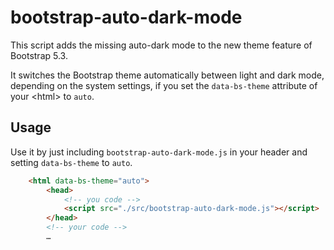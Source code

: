 # bootstrap-auto-dark-mode

This script adds the missing auto-dark mode to the new theme feature of Bootstrap 5.3.

It switches the Bootstrap theme automatically between light and dark mode, depending on the system settings, if you set the `data-bs-theme` attribute of your &lt;html> to `auto`.

## Usage

Use it by just including `bootstrap-auto-dark-mode.js` in your header and setting `data-bs-theme` to `auto`.

```html
    <html data-bs-theme="auto">
        <head>
            <!-- you code -->
            <script src="./src/bootstrap-auto-dark-mode.js"></script>
        </head>
        <!-- your code -->
        …
```
